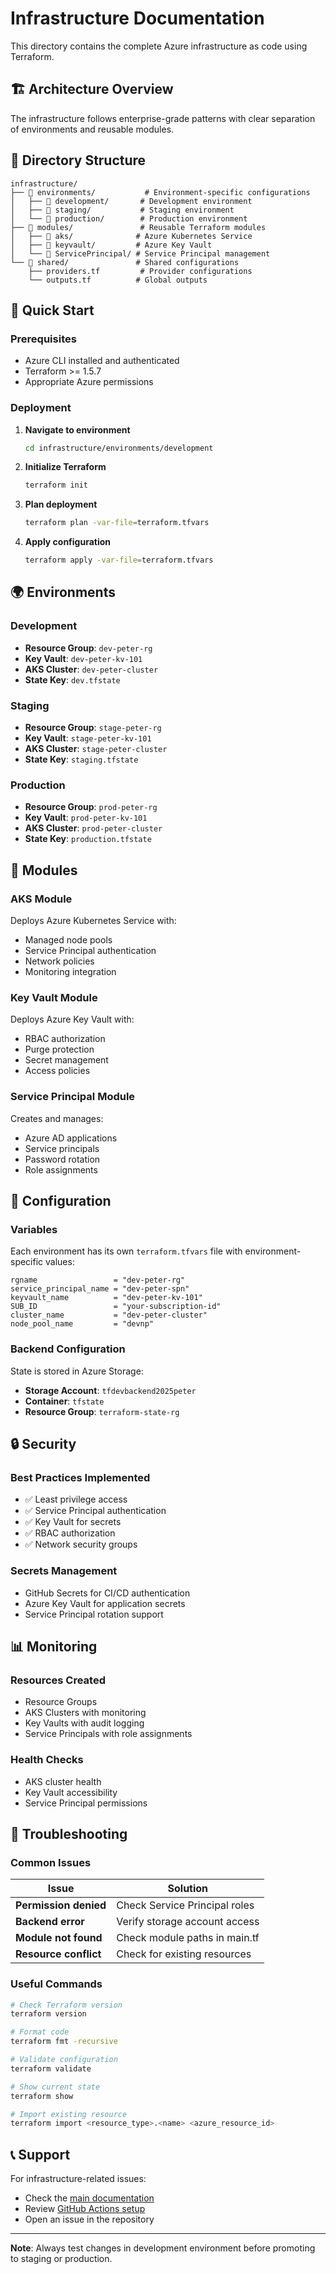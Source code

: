 # Infrastructure Documentation

This directory contains the complete Azure infrastructure as code using Terraform.

## 🏗️ Architecture Overview

The infrastructure follows enterprise-grade patterns with clear separation of environments and reusable modules.

## 📁 Directory Structure

```
infrastructure/
├── 📁 environments/           # Environment-specific configurations
│   ├── 📁 development/       # Development environment
│   ├── 📁 staging/           # Staging environment
│   └── 📁 production/        # Production environment
├── 📁 modules/               # Reusable Terraform modules
│   ├── 📁 aks/              # Azure Kubernetes Service
│   ├── 📁 keyvault/         # Azure Key Vault
│   └── 📁 ServicePrincipal/ # Service Principal management
└── 📁 shared/               # Shared configurations
    ├── providers.tf         # Provider configurations
    └── outputs.tf          # Global outputs
```

## 🚀 Quick Start

### Prerequisites
- Azure CLI installed and authenticated
- Terraform >= 1.5.7
- Appropriate Azure permissions

### Deployment

1. **Navigate to environment**
   ```bash
   cd infrastructure/environments/development
   ```

2. **Initialize Terraform**
   ```bash
   terraform init
   ```

3. **Plan deployment**
   ```bash
   terraform plan -var-file=terraform.tfvars
   ```

4. **Apply configuration**
   ```bash
   terraform apply -var-file=terraform.tfvars
   ```

## 🌍 Environments

### Development
- **Resource Group**: `dev-peter-rg`
- **Key Vault**: `dev-peter-kv-101`
- **AKS Cluster**: `dev-peter-cluster`
- **State Key**: `dev.tfstate`

### Staging
- **Resource Group**: `stage-peter-rg`
- **Key Vault**: `stage-peter-kv-101`
- **AKS Cluster**: `stage-peter-cluster`
- **State Key**: `staging.tfstate`

### Production
- **Resource Group**: `prod-peter-rg`
- **Key Vault**: `prod-peter-kv-101`
- **AKS Cluster**: `prod-peter-cluster`
- **State Key**: `production.tfstate`

## 🧩 Modules

### AKS Module
Deploys Azure Kubernetes Service with:
- Managed node pools
- Service Principal authentication
- Network policies
- Monitoring integration

### Key Vault Module
Deploys Azure Key Vault with:
- RBAC authorization
- Purge protection
- Secret management
- Access policies

### Service Principal Module
Creates and manages:
- Azure AD applications
- Service principals
- Password rotation
- Role assignments

## 🔧 Configuration

### Variables
Each environment has its own `terraform.tfvars` file with environment-specific values:

```hcl
rgname                 = "dev-peter-rg"
service_principal_name = "dev-peter-spn"
keyvault_name          = "dev-peter-kv-101"
SUB_ID                 = "your-subscription-id"
cluster_name           = "dev-peter-cluster"
node_pool_name         = "devnp"
```

### Backend Configuration
State is stored in Azure Storage:
- **Storage Account**: `tfdevbackend2025peter`
- **Container**: `tfstate`
- **Resource Group**: `terraform-state-rg`

## 🔒 Security

### Best Practices Implemented
- ✅ Least privilege access
- ✅ Service Principal authentication
- ✅ Key Vault for secrets
- ✅ RBAC authorization
- ✅ Network security groups

### Secrets Management
- GitHub Secrets for CI/CD authentication
- Azure Key Vault for application secrets
- Service Principal rotation support

## 📊 Monitoring

### Resources Created
- Resource Groups
- AKS Clusters with monitoring
- Key Vaults with audit logging
- Service Principals with role assignments

### Health Checks
- AKS cluster health
- Key Vault accessibility
- Service Principal permissions

## 🚨 Troubleshooting

### Common Issues

| Issue | Solution |
|-------|----------|
| **Permission denied** | Check Service Principal roles |
| **Backend error** | Verify storage account access |
| **Module not found** | Check module paths in main.tf |
| **Resource conflict** | Check for existing resources |

### Useful Commands

```bash
# Check Terraform version
terraform version

# Format code
terraform fmt -recursive

# Validate configuration
terraform validate

# Show current state
terraform show

# Import existing resource
terraform import <resource_type>.<name> <azure_resource_id>
```

## 📞 Support

For infrastructure-related issues:
- Check the [main documentation](../README.md)
- Review [GitHub Actions setup](../GITHUB_ACTIONS_SETUP.md)
- Open an issue in the repository

---

**Note**: Always test changes in development environment before promoting to staging or production.
